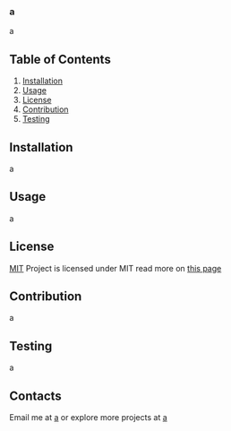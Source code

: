 ### a

  a
  
## Table of Contents

  1. [Installation](#installation)
  2. [Usage](#usage)
  3. [License](#license)
  4. [Contribution](#contribution)
  5. [Testing](#testing)

## Installation

  a

## Usage

  a

## License

  [MIT](https://img.shields.io/badge/license-MIT-blue)
   Project is licensed under MIT
   read more on [this page](https://opensource.org/license/mit/)

## Contribution

  a

## Testing

  a

## Contacts
  Email me at [a](mailto:a) or explore more projects at [a](https://www.github.com/a)
